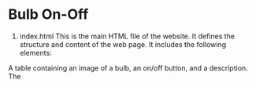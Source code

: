 # Bulb On-Off

1. index.html
This is the main HTML file of the website. It defines the structure and content of the web page. It includes the following elements:

A table containing an image of a bulb, an on/off button, and a description.
The <script> tag at the end of the file links to the JavaScript file script.js.
2. script.js
The JavaScript file contains a function handleEvent() that is responsible for changing the state of the light bulb when the "On/Off" button is clicked. When the button is clicked, it toggles the bulb image between on and off, changes the button text, and updates the button's background color accordingly.

3. style.css
The CSS file defines the styling for the website. It sets the background color and styling for the "On/Off" button and ensures that the content is centered within the table cells.

Usage
To use this static website, follow these steps:

Download the provided HTML, JavaScript, and CSS files to your computer.

Open the index.html file in a web browser.

You will see an image of a bulb, an "On" button, and a description. Click the "On/Off" button to switch the light bulb on and off.

Observe how the button text and background color change to indicate the state of the bulb.

Customization
You can customize this static website by making changes to the CSS to adjust the styling or by replacing the bulb images with your own.

Feel free to modify and expand this website as needed for your specific use case. Enjoy experimenting with this simple interactive web page!
